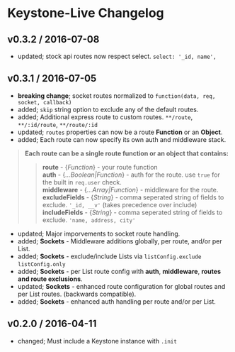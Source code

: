 # Keystone-Live Changelog

## v0.3.2 / 2016-07-08

* updated; stock api routes now respect select. `select: '_id, name',`

## v0.3.1 / 2016-07-05  
  
* **breaking change**; socket routes normalized to `function(data, req, socket, callback)`   
* added; `skip` string option to exclude any of the default routes. 
* added; Additional express route to custom routes. `**/route`, `**/:id/route`, `**/route/:id`    
* updated; `routes` properties can now be a route __Function__ or an __Object__.  
* added; Each route can now specify its own auth and middleware stack.    
  
> __Each route can be a single route function or an object that contains:__  
>> __route__  -  {_Function_}  -  your route function   
>> __auth__  -  {_...Boolean|Function_} - auth for the route.  use `true` for the built in `req.user` check.  
>> __middleware__  -  {_...Array|Function_}  -  middleware for the route.  
>> __excludeFields__  -   {_String_}  -  comma seperated string of fields to exclude. `'_id, __v'`  (takes precedence over include)       
>> __includeFields__  -   {_String_}  -  comma seperated string of fields to exclude. `'name, address, city'`  
 
* updated; Major imporvements to socket route handling.   
* added; **Sockets** - Middleware additions globally, per route, and/or per List.  
* added; **Sockets** - exclude/include Lists via `listConfig.exclude` `listConfig.only`   
* added; **Sockets** - per List route config with **auth**, **middleware**, **routes and route exclusions**.     
* updated; **Sockets** - enhanced route configuration for global routes and per List routes.  (backwards compatible).    
* added; **Sockets** - enhanced auth handling per route and/or per List.   


## v0.2.0 / 2016-04-11  

* changed; Must include a Keystone instance with `.init`  


